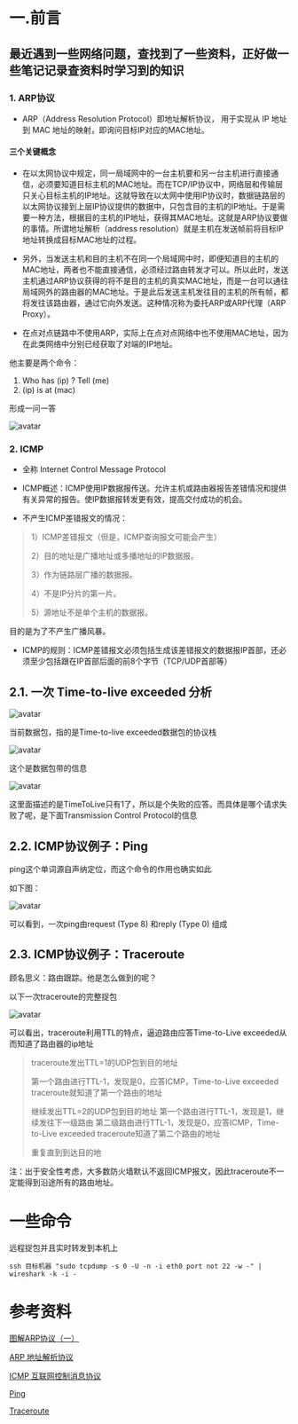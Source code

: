 # 一.前言
## 最近遇到一些网络问题，查找到了一些资料，正好做一些笔记记录查资料时学习到的知识


### 1. ARP协议

* ARP（Address Resolution Protocol）即地址解析协议， 用于实现从 IP 地址到 MAC 地址的映射，即询问目标IP对应的MAC地址。

#### 三个关键概念

* 在以太网协议中规定，同一局域网中的一台主机要和另一台主机进行直接通信，必须要知道目标主机的MAC地址。而在TCP/IP协议中，网络层和传输层只关心目标主机的IP地址。这就导致在以太网中使用IP协议时，数据链路层的以太网协议接到上层IP协议提供的数据中，只包含目的主机的IP地址。于是需要一种方法，根据目的主机的IP地址，获得其MAC地址。这就是ARP协议要做的事情。所谓地址解析（address resolution）就是主机在发送帧前将目标IP地址转换成目标MAC地址的过程。

* 另外，当发送主机和目的主机不在同一个局域网中时，即便知道目的主机的MAC地址，两者也不能直接通信，必须经过路由转发才可以。所以此时，发送主机通过ARP协议获得的将不是目的主机的真实MAC地址，而是一台可以通往局域网外的路由器的MAC地址。于是此后发送主机发往目的主机的所有帧，都将发往该路由器，通过它向外发送。这种情况称为委托ARP或ARP代理（ARP Proxy）。

* 在点对点链路中不使用ARP，实际上在点对点网络中也不使用MAC地址，因为在此类网络中分别已经获取了对端的IP地址。


他主要是两个命令：

1. Who has (ip) ? Tell (me)
2. (ip) is at (mac)

形成一问一答


![avatar](https://raw.githubusercontent.com/raytz/raytz.github.io/master/_data/WX20180717-123338.png)

### 2. ICMP
* 全称 Internet Control Message Protocol

* ICMP概述：ICMP使用IP数据报传送。允许主机或路由器报告差错情况和提供有关异常的报告。使IP数据报转发更有效，提高交付成功的机会。 
* 不产生ICMP差错报文的情况： 
> 1）ICMP差错报文（但是，ICMP查询报文可能会产生） 
> 
> 2）目的地址是广播地址或多播地址的IP数据报。 
> 
> 3）作为链路层广播的数据报。 
> 
> 4）不是IP分片的第一片。 
> 
> 5）源地址不是单个主机的数据报。 
> 
目的是为了不产生广播风暴。 
* ICMP的规则：ICMP差错报文必须包括生成该差错报文的数据报IP首部，还必须至少包括跟在IP首部后面的前8个字节（TCP/UDP首部等）


## 2.1. 一次 Time-to-live exceeded 分析


![avatar](https://raw.githubusercontent.com/raytz/raytz.github.io/master/_data/WX20180717-150131.png)

当前数据包，指的是Time-to-live exceeded数据包的协议栈


![avatar](https://raw.githubusercontent.com/raytz/raytz.github.io/master/_data/WX20180717-150559.png)

这个是数据包带的信息

![avatar](https://raw.githubusercontent.com/raytz/raytz.github.io/master/_data/WX20180717-150719.png)

这里面描述的是TimeToLive只有1了，所以是个失败的应答。而具体是哪个请求失败了呢，是下面Transmission Control Protocol的信息

## 2.2. ICMP协议例子：Ping

ping这个单词源自声纳定位，而这个命令的作用也确实如此


如下图：


![avatar](https://raw.githubusercontent.com/raytz/raytz.github.io/master/_data/WX20180717-200348@2x.png)

可以看到，一次ping由request (Type 8) 和reply (Type 0) 组成

## 2.3. ICMP协议例子：Traceroute

顾名思义：路由跟踪。他是怎么做到的呢？

以下一次traceroute的完整捉包

![avatar](https://raw.githubusercontent.com/raytz/raytz.github.io/master/_data/WX20180718-142749.png)


可以看出，traceroute利用TTL的特点，逼迫路由应答Time-to-Live exceeded从而知道了路由器的ip地址
> traceroute发出TTL=1的UDP包到目的地址
> 
> 第一个路由进行TTL-1，发现是0，应答ICMP，Time-to-Live exceeded
> traceroute就知道了第一个路由的地址
> 
> 继续发出TTL=2的UDP包到目的地址
> 第一个路由进行TTL-1，发现是1，继续发往下一级路由
> 第二级路由进行TTL-1，发现是0，应答ICMP，Time-to-Live exceeded
> traceroute知道了第二个路由的地址
> 
> 重复直到到达目的地
> 
> 

注：出于安全性考虑，大多数防火墙默认不返回ICMP报文，因此traceroute不一定能得到沿途所有的路由地址。

# 一些命令
远程捉包并且实时转发到本机上
	
	ssh 目标机器 "sudo tcpdump -s 0 -U -n -i eth0 port not 22 -w -" | wireshark -k -i -

# 参考资料

<a href=https://zhuanlan.zhihu.com/p/28771785>图解ARP协议（一）</a>

<a href=https://zh.wikipedia.org/zh-hans/%E5%9C%B0%E5%9D%80%E8%A7%A3%E6%9E%90%E5%8D%8F%E8%AE%AE>ARP 地址解析协议</a>

<a href=https://zh.wikipedia.org/zh-hans/%E4%BA%92%E8%81%94%E7%BD%91%E6%8E%A7%E5%88%B6%E6%B6%88%E6%81%AF%E5%8D%8F%E8%AE%AE>ICMP 互联网控制消息协议</a>


<a href=https://zh.wikipedia.org/zh-hans/Ping>Ping</a>

<a href=https://zh.wikipedia.org/wiki/Traceroute>Traceroute</a>